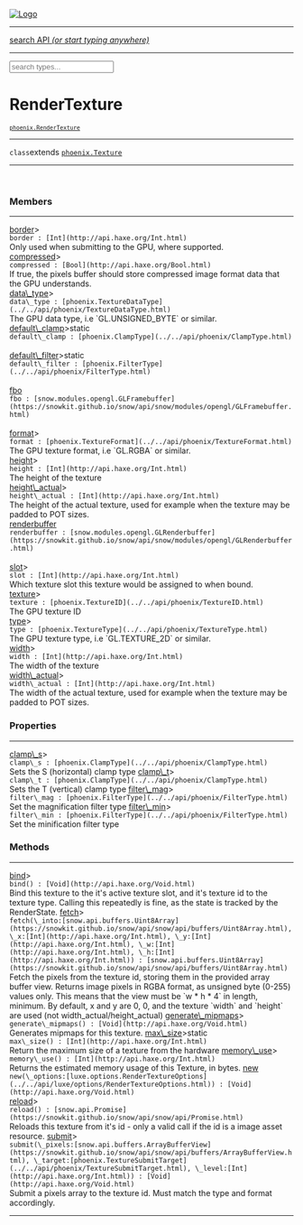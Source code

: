 
[![Logo](../../images/logo.png)](../../api/index.html)

<hr/>
<a href="#" id="search_bar" onclick="return;"><div> search API <em>(or start typing anywhere)</em> </div></a>
<hr/>

<script src="../../js/omnibar.js"> </script>
<link rel="stylesheet" type="text/css" href="../../css/omnibar.css" media="all">

<div id="omnibar"> <a href="#" onclick="return" id="omnibar_close"></a> <input id="omnibar_text" type="text" placeholder="search types..."></input></div>
<script  id="typelist" data-relpath="../../" data-types="Luxe,luxe.Audio,luxe.AudioEvent,luxe.AudioHandle,luxe.AudioInstance,luxe.AudioSource,luxe.AudioState,luxe.BitmapFontInfo,luxe.BytesInfo,luxe.Camera,luxe.Circle,luxe.Color,luxe.ColorHSL,luxe.ColorHSV,luxe.Component,luxe.Cursor,luxe.Debug,luxe.DebugError,luxe.Draw,luxe.EmitHandler,luxe.Emitter,luxe.Engine,luxe.Entity,luxe.Ev,luxe.Events,luxe.Game,luxe.GameConfig,luxe.GamepadEvent,luxe.GamepadEventType,luxe.HandlerList,luxe.ID,luxe.IO,luxe.Input,luxe.InputEvent,luxe.InputEventType,luxe.InteractState,luxe.ItemInfo,luxe.JSONInfo,luxe.Key,luxe.KeyEvent,luxe.Log,luxe.Matrix,luxe.Mesh,luxe.ModState,luxe.MouseButton,luxe.MouseEvent,luxe.NineSlice,luxe.Objects,luxe.Parcel,luxe.ParcelChange,luxe.ParcelEvent,luxe.ParcelList,luxe.ParcelProgress,luxe.ParcelState,luxe.Particle,luxe.ParticleEmitter,luxe.ParticleSystem,luxe.Physics,luxe.PhysicsEngine,luxe.PhysicsEvent,luxe.ProjectionType,luxe.Quaternion,luxe.Rectangle,luxe.ResourceEvent,luxe.ResourceState,luxe.ResourceStats,luxe.ResourceType,luxe.Resources,luxe.Scan,luxe.Scene,luxe.Screen,luxe.ShaderInfo,luxe.SizeMode,luxe.SoundInfo,luxe.Sprite,luxe.State,luxe.States,luxe.Tag,luxe.Text,luxe.TextAlign,luxe.TextEvent,luxe.TextEventType,luxe.TextInfo,luxe.TextureInfo,luxe.Timer,luxe.TouchEvent,luxe.Transform,luxe.UserConfig,luxe.Vec,luxe.Vector,luxe.Visual,luxe.WindowEvent,luxe.WindowEventData,luxe.WindowEventType,luxe._Emitter.EmitNode,luxe._Ev.Ev_Impl_,luxe._Events.EventConnection,luxe._Events.EventObject,luxe._Input.MouseButton_Impl_,luxe._Log.LogError,luxe._NineSlice.Slice,luxe._Parcel.ParcelEvent_Impl_,luxe._Parcel.ParcelState_Impl_,luxe._Particles.ParticleEmitterInitData,luxe._Physics.PhysicsEvent_Impl_,luxe._Resources.ResourceEvent_Impl_,luxe._Resources.ResourceState_Impl_,luxe._Resources.ResourceType_Impl_,luxe.collision.Collision,luxe.collision.Results,luxe.collision.ResultsIterator,luxe.collision.ShapeDrawer,luxe.collision.ShapeDrawerLuxe,luxe.collision._Collision.Constructible,luxe.collision.data.RayCollision,luxe.collision.data.RayCollisionHelper,luxe.collision.data.RayIntersection,luxe.collision.data.ShapeCollision,luxe.collision.sat.SAT2D,luxe.collision.shapes.Circle,luxe.collision.shapes.InfiniteState,luxe.collision.shapes.Polygon,luxe.collision.shapes.Ray,luxe.collision.shapes.Shape,luxe.components.Components,luxe.components.cameras.FlyCamera,luxe.components.physics.nape.BoxCollider,luxe.components.physics.nape.BoxColliderOptions,luxe.components.physics.nape.CircleCollider,luxe.components.physics.nape.CircleColliderOptions,luxe.components.physics.nape.NapeBody,luxe.components.physics.nape.NapeBodyOptions,luxe.components.physics.nape.PolygonCollider,luxe.components.physics.nape.PolygonColliderOptions,luxe.components.render.MeshComponent,luxe.components.sprite.SpriteAnimation,luxe.components.sprite.SpriteAnimationData,luxe.components.sprite.SpriteAnimationEventData,luxe.components.sprite.SpriteAnimationFrame,luxe.components.sprite.SpriteAnimationFrameEvent,luxe.components.sprite.SpriteAnimationFrameSource,luxe.components.sprite.SpriteAnimationType,luxe.debug.BatcherDebugView,luxe.debug.DebugInspectorOptions,luxe.debug.DebugView,luxe.debug.Inspector,luxe.debug.ProfilerDebugView,luxe.debug.RenderStats,luxe.debug.SceneDebugView,luxe.debug.StatsDebugView,luxe.debug.TraceDebugView,luxe.debug._ProfilerDebugView.ProfilerBar,luxe.debug._ProfilerDebugView.ProfilerGraph,luxe.debug._ProfilerDebugView.ProfilerValue,luxe.importers.bitmapfont.BitmapFontData,luxe.importers.bitmapfont.BitmapFontParser,luxe.importers.bitmapfont.Character,luxe.importers.obj.Data,luxe.importers.obj.Normal,luxe.importers.obj.Reader,luxe.importers.obj.UV,luxe.importers.obj.Vector,luxe.importers.obj.Vertex,luxe.importers.texturepacker.TexturePackerData,luxe.importers.texturepacker.TexturePackerFrame,luxe.importers.texturepacker.TexturePackerJSON,luxe.importers.texturepacker.TexturePackerJSONType,luxe.importers.texturepacker.TexturePackerMeta,luxe.importers.texturepacker.TexturePackerRect,luxe.importers.texturepacker.TexturePackerSize,luxe.importers.texturepacker.TexturePackerSpriteAnimation,luxe.importers.tiled.TiledImage,luxe.importers.tiled.TiledImageLayer,luxe.importers.tiled.TiledLayer,luxe.importers.tiled.TiledMap,luxe.importers.tiled.TiledMapData,luxe.importers.tiled.TiledMapOptions,luxe.importers.tiled.TiledObject,luxe.importers.tiled.TiledObjectGroup,luxe.importers.tiled.TiledObjectType,luxe.importers.tiled.TiledPolyObject,luxe.importers.tiled.TiledPropertyTile,luxe.importers.tiled.TiledTile,luxe.importers.tiled.TiledTileset,luxe.importers.tiled.TiledUtil,luxe.macros.BuildVersion,luxe.macros.ComponentRules,luxe.macros.EntityRules,luxe.options.AudioResourceOptions,luxe.options.BatcherOptions,luxe.options.BitmapFontOptions,luxe.options.BytesResourceOptions,luxe.options.CameraOptions,luxe.options.CircleGeometryOptions,luxe.options.ColorOptions,luxe.options.ComponentOptions,luxe.options.DrawArcOptions,luxe.options.DrawBoxOptions,luxe.options.DrawCircleOptions,luxe.options.DrawLineOptions,luxe.options.DrawNgonOptions,luxe.options.DrawPlaneOptions,luxe.options.DrawPolygonOptions,luxe.options.DrawRectangleOptions,luxe.options.DrawRingOptions,luxe.options.DrawTextureOptions,luxe.options.EntityOptions,luxe.options.GeometryOptions,luxe.options.JSONResourceOptions,luxe.options.LineGeometryOptions,luxe.options.LoadAudioOptions,luxe.options.LoadFontOptions,luxe.options.LoadShaderOptions,luxe.options.LoadTextureOptions,luxe.options.LuxeCameraOptions,luxe.options.MeshOptions,luxe.options.NineSliceOptions,luxe.options.ParcelOptions,luxe.options.ParcelProgressOptions,luxe.options.ParticleEmitterOptions,luxe.options.ParticleOptions,luxe.options.PlaneGeometryOptions,luxe.options.QuadGeometryOptions,luxe.options.RectangleGeometryOptions,luxe.options.RenderProperties,luxe.options.RenderTextureOptions,luxe.options.ResourceOptions,luxe.options.ShaderOptions,luxe.options.SpriteOptions,luxe.options.StateOptions,luxe.options.StatesOptions,luxe.options.TextOptions,luxe.options.TextResourceOptions,luxe.options.TextureOptions,luxe.options.TileLayerOptions,luxe.options.TileOptions,luxe.options.TilemapOptions,luxe.options.TilemapVisualOptions,luxe.options.TilesetOptions,luxe.options.TransformProperties,luxe.options.VisualOptions,luxe.options._DrawOptions.DrawOptions,luxe.physics.nape.DebugDraw,luxe.physics.nape.PhysicsNape,luxe.physics.nape._DebugDraw.CachedGeometry,luxe.resource.AudioResource,luxe.resource.BytesResource,luxe.resource.JSONResource,luxe.resource.Resource,luxe.resource.TextResource,luxe.structural.BST,luxe.structural.BSTNode,luxe.structural.BSTTraverseMethod,luxe.structural.Bag,luxe.structural.BalancedBST,luxe.structural.BalancedBSTIterator,luxe.structural.BalancedBSTNode,luxe.structural.BalancedBSTTraverseMethod,luxe.structural.Cache,luxe.structural.Heap,luxe.structural.OrderedMap,luxe.structural.OrderedMapIterator,luxe.structural.Pool,luxe.structural.Stack,luxe.structural.StackNode,luxe.structural._Bag.BagNode,luxe.structural._BalancedBST.NodeColor,luxe.tilemaps.Isometric,luxe.tilemaps.IsometricVisual,luxe.tilemaps.Ortho,luxe.tilemaps.OrthoVisual,luxe.tilemaps.Tile,luxe.tilemaps.TileArray,luxe.tilemaps.TileLayer,luxe.tilemaps.TileOffset,luxe.tilemaps.Tilemap,luxe.tilemaps.TilemapOrientation,luxe.tilemaps.TilemapVisual,luxe.tilemaps.TilemapVisualLayerGeometry,luxe.tilemaps.Tileset,luxe.tween.Actuate,luxe.tween.BezierPath,luxe.tween.ComponentPath,luxe.tween.IComponentPath,luxe.tween.LinearPath,luxe.tween.MotionPath,luxe.tween.ObjectHash,luxe.tween.RotationPath,luxe.tween._Actuate.TweenTimer,luxe.tween.actuators.GenericActuator,luxe.tween.actuators.IGenericActuator,luxe.tween.actuators.MethodActuator,luxe.tween.actuators.MotionPathActuator,luxe.tween.actuators.PropertyDetails,luxe.tween.actuators.PropertyPathDetails,luxe.tween.actuators.SimpleActuator,luxe.tween.easing.Back,luxe.tween.easing.BackEaseIn,luxe.tween.easing.BackEaseInOut,luxe.tween.easing.BackEaseOut,luxe.tween.easing.Bounce,luxe.tween.easing.BounceEaseIn,luxe.tween.easing.BounceEaseInOut,luxe.tween.easing.BounceEaseOut,luxe.tween.easing.Cubic,luxe.tween.easing.CubicEaseIn,luxe.tween.easing.CubicEaseInOut,luxe.tween.easing.CubicEaseOut,luxe.tween.easing.Elastic,luxe.tween.easing.ElasticEaseIn,luxe.tween.easing.ElasticEaseInOut,luxe.tween.easing.ElasticEaseOut,luxe.tween.easing.Expo,luxe.tween.easing.ExpoEaseIn,luxe.tween.easing.ExpoEaseInOut,luxe.tween.easing.ExpoEaseOut,luxe.tween.easing.IEasing,luxe.tween.easing.Linear,luxe.tween.easing.LinearEaseNone,luxe.tween.easing.Quad,luxe.tween.easing.QuadEaseIn,luxe.tween.easing.QuadEaseInOut,luxe.tween.easing.QuadEaseOut,luxe.tween.easing.Quart,luxe.tween.easing.QuartEaseIn,luxe.tween.easing.QuartEaseInOut,luxe.tween.easing.QuartEaseOut,luxe.tween.easing.Quint,luxe.tween.easing.QuintEaseIn,luxe.tween.easing.QuintEaseInOut,luxe.tween.easing.QuintEaseOut,luxe.tween.easing.Sine,luxe.tween.easing.SineEaseIn,luxe.tween.easing.SineEaseInOut,luxe.tween.easing.SineEaseOut,luxe.types.user.Game,luxe.utils.GeometryUtils,luxe.utils.Maths,luxe.utils.Random,luxe.utils.Utils,luxe.utils.unifill.CodePoint,luxe.utils.unifill.CodePointIter,luxe.utils.unifill.Exception,luxe.utils.unifill.InternalEncoding,luxe.utils.unifill.InternalEncodingBackwardIter,luxe.utils.unifill.InternalEncodingIter,luxe.utils.unifill.Unicode,luxe.utils.unifill.Unifill,luxe.utils.unifill.Utf16,luxe.utils.unifill.Utf32,luxe.utils.unifill.Utf8,luxe.utils.unifill._CodePoint.CodePoint_Impl_,luxe.utils.unifill._InternalEncoding.UtfX,luxe.utils.unifill._Utf16.StringU16,luxe.utils.unifill._Utf16.StringU16Buffer,luxe.utils.unifill._Utf16.StringU16Buffer_Impl_,luxe.utils.unifill._Utf16.StringU16_Impl_,luxe.utils.unifill._Utf16.Utf16Impl,luxe.utils.unifill._Utf16.Utf16_Impl_,luxe.utils.unifill._Utf32.Utf32_Impl_,luxe.utils.unifill._Utf8.StringU8,luxe.utils.unifill._Utf8.StringU8_Impl_,luxe.utils.unifill._Utf8.Utf8Impl,luxe.utils.unifill._Utf8.Utf8_Impl_,phoenix.BatchState,phoenix.Batcher,phoenix.BatcherEventType,phoenix.BatcherKey,phoenix.BitmapFont,phoenix.BlendEquation,phoenix.BlendMode,phoenix.Camera,phoenix.Circle,phoenix.ClampType,phoenix.Color,phoenix.ColorHSL,phoenix.ColorHSV,phoenix.ComponentOrder,phoenix.DualQuaternion,phoenix.FOVType,phoenix.FilterType,phoenix.Matrix,phoenix.MatrixTransform,phoenix.PrimitiveType,phoenix.ProjectionType,phoenix.Quaternion,phoenix.Ray,phoenix.Rectangle,phoenix.RenderPass,phoenix.RenderPath,phoenix.RenderState,phoenix.RenderTexture,phoenix.Renderer,phoenix.RendererStats,phoenix.Shader,phoenix.Spatial,phoenix.TextAlign,phoenix.Texture,phoenix.TextureDataType,phoenix.TextureFormat,phoenix.TextureID,phoenix.TextureSubmitTarget,phoenix.TextureType,phoenix.Transform,phoenix.Uniforms,phoenix.Vec,phoenix.Vector,phoenix._Batcher.BatcherEventType_Impl_,phoenix._Batcher.BlendEquation_Impl_,phoenix._Batcher.BlendMode_Impl_,phoenix._Batcher.PrimitiveType_Impl_,phoenix._BitmapFont.TextAlign_Impl_,phoenix._Renderer.DefaultShader,phoenix._Renderer.DefaultShaders,phoenix._Shader.Location,phoenix._Shader.Uniform,phoenix._Texture.ClampSlot,phoenix._Texture.ClampSlot_Impl_,phoenix._Texture.ClampType_Impl_,phoenix._Texture.FilterSlot,phoenix._Texture.FilterSlot_Impl_,phoenix._Texture.FilterType_Impl_,phoenix._Texture.TextureSubmitTarget_Impl_,phoenix._Texture.TextureType_Impl_,phoenix._Vector.ComponentOrder_Impl_,phoenix._Vector.Vec_Impl_,phoenix.geometry.ArcGeometry,phoenix.geometry.CircleGeometry,phoenix.geometry.EvTextGeometry,phoenix.geometry.Geometry,phoenix.geometry.GeometryKey,phoenix.geometry.GeometryState,phoenix.geometry.LineGeometry,phoenix.geometry.PackedQuad,phoenix.geometry.PackedQuadOptions,phoenix.geometry.QuadGeometry,phoenix.geometry.QuadPackGeometry,phoenix.geometry.RectangleGeometry,phoenix.geometry.RingGeometry,phoenix.geometry.TextGeometry,phoenix.geometry.TextGeometryOptions,phoenix.geometry.TextureCoord,phoenix.geometry.TextureCoordSet,phoenix.geometry.Vertex,phoenix.geometry._TextGeometry.EvTextGeometry_Impl_,phoenix.utils.Rendering"></script>


<h1>RenderTexture</h1>
<small>
<code><a target="_blank" href="https:/github.com/underscorediscovery/luxe/blob/master/phoenix/RenderTexture.hx">phoenix.RenderTexture</a></code>
</small>



<hr/>

`class`extends <code><span><a href="../../api/phoenix/Texture.html">phoenix.Texture</a></span></code>

<hr/>

&nbsp;



<h3>Members</h3> <hr/><span class="member apipage">
                <a name="border"><a class="lift" href="#border">border</a></a><a data-tooltip="inherited from <a href='../../api/phoenix/Texture.html#border'>phoenix.Texture</a>" class="tooltip inherited">&gt;</a><div class="clear"></div>
                <code class="signature apipage">border : [Int](http://api.haxe.org/Int.html)</code><br/></span>
            <span class="small_desc_flat">Only used when submitting to the GPU, where supported.</span><br/><span class="member apipage">
                <a name="compressed"><a class="lift" href="#compressed">compressed</a></a><a data-tooltip="inherited from <a href='../../api/phoenix/Texture.html#compressed'>phoenix.Texture</a>" class="tooltip inherited">&gt;</a><div class="clear"></div>
                <code class="signature apipage">compressed : [Bool](http://api.haxe.org/Bool.html)</code><br/></span>
            <span class="small_desc_flat">If true, the pixels buffer should store compressed image format data that the GPU understands.</span><br/><span class="member apipage">
                <a name="data_type"><a class="lift" href="#data_type">data\_type</a></a><a data-tooltip="inherited from <a href='../../api/phoenix/Texture.html#data\_type'>phoenix.Texture</a>" class="tooltip inherited">&gt;</a><div class="clear"></div>
                <code class="signature apipage">data\_type : [phoenix.TextureDataType](../../api/phoenix/TextureDataType.html)</code><br/></span>
            <span class="small_desc_flat">The GPU data type, i.e `GL.UNSIGNED_BYTE` or similar.</span><br/><span class="member apipage">
                <a name="default_clamp"><a class="lift" href="#default_clamp">default\_clamp</a></a><a data-tooltip="inherited from <a href='../../api/phoenix/Texture.html#default\_clamp'>phoenix.Texture</a>" class="tooltip inherited">&gt;</a><span class="inline-block static">static</span><div class="clear"></div>
                <code class="signature apipage">default\_clamp : [phoenix.ClampType](../../api/phoenix/ClampType.html)</code><br/></span>
            <span class="small_desc_flat"></span><br/><span class="member apipage">
                <a name="default_filter"><a class="lift" href="#default_filter">default\_filter</a></a><a data-tooltip="inherited from <a href='../../api/phoenix/Texture.html#default\_filter'>phoenix.Texture</a>" class="tooltip inherited">&gt;</a><span class="inline-block static">static</span><div class="clear"></div>
                <code class="signature apipage">default\_filter : [phoenix.FilterType](../../api/phoenix/FilterType.html)</code><br/></span>
            <span class="small_desc_flat"></span><br/><span class="member apipage">
                <a name="fbo"><a class="lift" href="#fbo">fbo</a></a><div class="clear"></div>
                <code class="signature apipage">fbo : [snow.modules.opengl.GLFramebuffer](https://snowkit.github.io/snow/api/snow/modules/opengl/GLFramebuffer.html)</code><br/></span>
            <span class="small_desc_flat"></span><br/><span class="member apipage">
                <a name="format"><a class="lift" href="#format">format</a></a><a data-tooltip="inherited from <a href='../../api/phoenix/Texture.html#format'>phoenix.Texture</a>" class="tooltip inherited">&gt;</a><div class="clear"></div>
                <code class="signature apipage">format : [phoenix.TextureFormat](../../api/phoenix/TextureFormat.html)</code><br/></span>
            <span class="small_desc_flat">The GPU texture format, i.e `GL.RGBA` or similar.</span><br/><span class="member apipage">
                <a name="height"><a class="lift" href="#height">height</a></a><a data-tooltip="inherited from <a href='../../api/phoenix/Texture.html#height'>phoenix.Texture</a>" class="tooltip inherited">&gt;</a><div class="clear"></div>
                <code class="signature apipage">height : [Int](http://api.haxe.org/Int.html)</code><br/></span>
            <span class="small_desc_flat">The height of the texture</span><br/><span class="member apipage">
                <a name="height_actual"><a class="lift" href="#height_actual">height\_actual</a></a><a data-tooltip="inherited from <a href='../../api/phoenix/Texture.html#height\_actual'>phoenix.Texture</a>" class="tooltip inherited">&gt;</a><div class="clear"></div>
                <code class="signature apipage">height\_actual : [Int](http://api.haxe.org/Int.html)</code><br/></span>
            <span class="small_desc_flat">The height of the actual texture, used for example when the texture may be padded to POT sizes.</span><br/><span class="member apipage">
                <a name="renderbuffer"><a class="lift" href="#renderbuffer">renderbuffer</a></a><div class="clear"></div>
                <code class="signature apipage">renderbuffer : [snow.modules.opengl.GLRenderbuffer](https://snowkit.github.io/snow/api/snow/modules/opengl/GLRenderbuffer.html)</code><br/></span>
            <span class="small_desc_flat"></span><br/><span class="member apipage">
                <a name="slot"><a class="lift" href="#slot">slot</a></a><a data-tooltip="inherited from <a href='../../api/phoenix/Texture.html#slot'>phoenix.Texture</a>" class="tooltip inherited">&gt;</a><div class="clear"></div>
                <code class="signature apipage">slot : [Int](http://api.haxe.org/Int.html)</code><br/></span>
            <span class="small_desc_flat">Which texture slot this texture would be assigned to when bound.</span><br/><span class="member apipage">
                <a name="texture"><a class="lift" href="#texture">texture</a></a><a data-tooltip="inherited from <a href='../../api/phoenix/Texture.html#texture'>phoenix.Texture</a>" class="tooltip inherited">&gt;</a><div class="clear"></div>
                <code class="signature apipage">texture : [phoenix.TextureID](../../api/phoenix/TextureID.html)</code><br/></span>
            <span class="small_desc_flat">The GPU texture ID</span><br/><span class="member apipage">
                <a name="type"><a class="lift" href="#type">type</a></a><a data-tooltip="inherited from <a href='../../api/phoenix/Texture.html#type'>phoenix.Texture</a>" class="tooltip inherited">&gt;</a><div class="clear"></div>
                <code class="signature apipage">type : [phoenix.TextureType](../../api/phoenix/TextureType.html)</code><br/></span>
            <span class="small_desc_flat">The GPU texture type, i.e `GL.TEXTURE_2D` or similar.</span><br/><span class="member apipage">
                <a name="width"><a class="lift" href="#width">width</a></a><a data-tooltip="inherited from <a href='../../api/phoenix/Texture.html#width'>phoenix.Texture</a>" class="tooltip inherited">&gt;</a><div class="clear"></div>
                <code class="signature apipage">width : [Int](http://api.haxe.org/Int.html)</code><br/></span>
            <span class="small_desc_flat">The width of the texture</span><br/><span class="member apipage">
                <a name="width_actual"><a class="lift" href="#width_actual">width\_actual</a></a><a data-tooltip="inherited from <a href='../../api/phoenix/Texture.html#width\_actual'>phoenix.Texture</a>" class="tooltip inherited">&gt;</a><div class="clear"></div>
                <code class="signature apipage">width\_actual : [Int](http://api.haxe.org/Int.html)</code><br/></span>
            <span class="small_desc_flat">The width of the actual texture, used for example when the texture may be padded to POT sizes.</span><br/>

<h3>Properties</h3> <hr/><span class="member apipage">
                <a name="clamp_s"><a class="lift" href="#clamp_s">clamp\_s</a></a><a data-tooltip="inherited from <a href='../../api/phoenix/Texture.html#clamp\_s'>phoenix.Texture</a>" class="tooltip inherited">&gt;</a><div class="clear"></div>
                <code class="signature apipage">clamp\_s : [phoenix.ClampType](../../api/phoenix/ClampType.html)</code><br/></span>
            <span class="small_desc_flat">Sets the S (horizontal) clamp type</span><span class="member apipage">
                <a name="clamp_t"><a class="lift" href="#clamp_t">clamp\_t</a></a><a data-tooltip="inherited from <a href='../../api/phoenix/Texture.html#clamp\_t'>phoenix.Texture</a>" class="tooltip inherited">&gt;</a><div class="clear"></div>
                <code class="signature apipage">clamp\_t : [phoenix.ClampType](../../api/phoenix/ClampType.html)</code><br/></span>
            <span class="small_desc_flat">Sets the T (vertical) clamp type</span><span class="member apipage">
                <a name="filter_mag"><a class="lift" href="#filter_mag">filter\_mag</a></a><a data-tooltip="inherited from <a href='../../api/phoenix/Texture.html#filter\_mag'>phoenix.Texture</a>" class="tooltip inherited">&gt;</a><div class="clear"></div>
                <code class="signature apipage">filter\_mag : [phoenix.FilterType](../../api/phoenix/FilterType.html)</code><br/></span>
            <span class="small_desc_flat">Set the magnification filter type</span><span class="member apipage">
                <a name="filter_min"><a class="lift" href="#filter_min">filter\_min</a></a><a data-tooltip="inherited from <a href='../../api/phoenix/Texture.html#filter\_min'>phoenix.Texture</a>" class="tooltip inherited">&gt;</a><div class="clear"></div>
                <code class="signature apipage">filter\_min : [phoenix.FilterType](../../api/phoenix/FilterType.html)</code><br/></span>
            <span class="small_desc_flat">Set the minification filter type</span>

<h3>Methods</h3> <hr/><span class="method apipage">
            <a name="bind"><a class="lift" href="#bind">bind</a></a><a data-tooltip="inherited from <a href='../../api/phoenix/Texture.html#bind'>phoenix.Texture</a>" class="tooltip inherited">&gt;</a><div class="clear"></div>
            <code class="signature apipage">bind() : [Void](http://api.haxe.org/Void.html)</code><br/><span class="small_desc_flat">Bind this texture to the it's active texture slot,
            and it's texture id to the texture type. Calling this
            repeatedly is fine, as the state is tracked by
            the RenderState.</span>


</span>
<span class="method apipage">
            <a name="fetch"><a class="lift" href="#fetch">fetch</a></a><a data-tooltip="inherited from <a href='../../api/phoenix/Texture.html#fetch'>phoenix.Texture</a>" class="tooltip inherited">&gt;</a><div class="clear"></div>
            <code class="signature apipage">fetch(\_into:[snow.api.buffers.Uint8Array](https://snowkit.github.io/snow/api/snow/api/buffers/Uint8Array.html)<span></span>, \_x:[Int](http://api.haxe.org/Int.html)<span></span>, \_y:[Int](http://api.haxe.org/Int.html)<span></span>, \_w:[Int](http://api.haxe.org/Int.html)<span></span>, \_h:[Int](http://api.haxe.org/Int.html)<span></span>) : [snow.api.buffers.Uint8Array](https://snowkit.github.io/snow/api/snow/api/buffers/Uint8Array.html)</code><br/><span class="small_desc_flat">Fetch the pixels from the texture id, storing them in the provided array buffer view.
            Returns image pixels in RGBA format, as unsigned byte (0-255) values only.
            This means that the view must be `w * h * 4` in length, minimum.
            By default, x and y are 0, 0, and the texture `width` and `height`
            are used (not width_actual/height_actual)</span>


</span>
<span class="method apipage">
            <a name="generate_mipmaps"><a class="lift" href="#generate_mipmaps">generate\_mipmaps</a></a><a data-tooltip="inherited from <a href='../../api/phoenix/Texture.html#generate\_mipmaps'>phoenix.Texture</a>" class="tooltip inherited">&gt;</a><div class="clear"></div>
            <code class="signature apipage">generate\_mipmaps() : [Void](http://api.haxe.org/Void.html)</code><br/><span class="small_desc_flat">Generates mipmaps for this texture.</span>


</span>
<span class="method apipage">
            <a name="max_size"><a class="lift" href="#max_size">max\_size</a></a><a data-tooltip="inherited from <a href='../../api/phoenix/Texture.html#max\_size'>phoenix.Texture</a>" class="tooltip inherited">&gt;</a><span class="inline-block static">static</span><div class="clear"></div>
            <code class="signature apipage">max\_size() : [Int](http://api.haxe.org/Int.html)</code><br/><span class="small_desc_flat">Return the maximum size of a texture from the hardware</span>


</span>
<span class="method apipage">
            <a name="memory_use"><a class="lift" href="#memory_use">memory\_use</a></a><a data-tooltip="inherited from <a href='../../api/phoenix/Texture.html#memory\_use'>phoenix.Texture</a>" class="tooltip inherited">&gt;</a><div class="clear"></div>
            <code class="signature apipage">memory\_use() : [Int](http://api.haxe.org/Int.html)</code><br/><span class="small_desc_flat">Returns the estimated memory usage of this Texture, in bytes.</span>


</span>
<span class="method apipage">
            <a name="new"><a class="lift" href="#new">new</a></a><div class="clear"></div>
            <code class="signature apipage">new(\_options:[luxe.options.RenderTextureOptions](../../api/luxe/options/RenderTextureOptions.html)<span></span>) : [Void](http://api.haxe.org/Void.html)</code><br/><span class="small_desc_flat"></span>


</span>
<span class="method apipage">
            <a name="reload"><a class="lift" href="#reload">reload</a></a><a data-tooltip="inherited from <a href='../../api/phoenix/Texture.html#reload'>phoenix.Texture</a>" class="tooltip inherited">&gt;</a><div class="clear"></div>
            <code class="signature apipage">reload() : [snow.api.Promise](https://snowkit.github.io/snow/api/snow/api/Promise.html)</code><br/><span class="small_desc_flat">Reloads this texture from it's id - only a valid call if the id is a image asset resource.</span>


</span>
<span class="method apipage">
            <a name="submit"><a class="lift" href="#submit">submit</a></a><a data-tooltip="inherited from <a href='../../api/phoenix/Texture.html#submit'>phoenix.Texture</a>" class="tooltip inherited">&gt;</a><div class="clear"></div>
            <code class="signature apipage">submit(\_pixels:[snow.api.buffers.ArrayBufferView](https://snowkit.github.io/snow/api/snow/api/buffers/ArrayBufferView.html)<span></span>, \_target:[phoenix.TextureSubmitTarget](../../api/phoenix/TextureSubmitTarget.html)<span></span>, \_level:[Int](http://api.haxe.org/Int.html)<span></span>) : [Void](http://api.haxe.org/Void.html)</code><br/><span class="small_desc_flat">Submit a pixels array to the texture id. Must match the type and format accordingly.</span>


</span>



<hr/>

&nbsp;
&nbsp;
&nbsp;
&nbsp;
